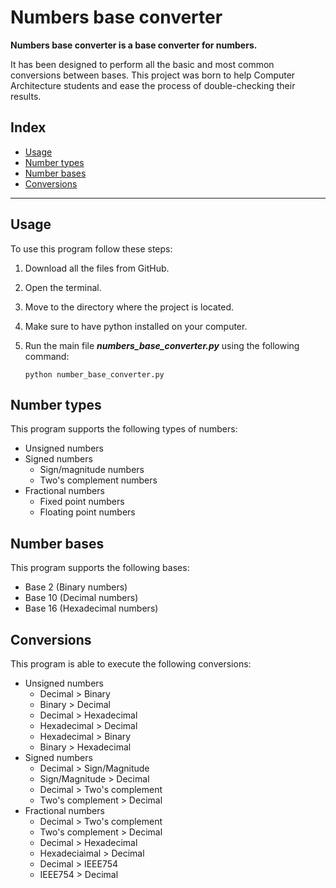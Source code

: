 # Numbers base converter

**Numbers base converter is a base converter for numbers.**

It has been designed to perform all the basic and most common
conversions between bases.
This project was born to help Computer Architecture students
and ease the process of double-checking their results.

## Index
 - [Usage](#usage)
 - [Number types](#number-types)
 - [Number bases](#number-bases)
 - [Conversions](#conversions)

----

## Usage

To use this program follow these steps:

1. Download all the files from GitHub.
2. Open the terminal.
3. Move to the directory where the project is located.
4. Make sure to have python installed on your computer.
5. Run the main file ***numbers_base_converter.py*** using the following command:
   
   `python number_base_converter.py`


## Number types

This program supports the following types of numbers:

- Unsigned numbers
- Signed numbers
  - Sign/magnitude numbers
  - Two's complement numbers
- Fractional numbers
  - Fixed point numbers
  - Floating point numbers

## Number bases

This program supports the following bases:

- Base 2 (Binary numbers)
- Base 10 (Decimal numbers)
- Base 16 (Hexadecimal numbers)

## Conversions

This program is able to execute the following conversions:

- Unsigned numbers
  - Decimal > Binary
  - Binary > Decimal
  - Decimal > Hexadecimal
  - Hexadecimal > Decimal
  - Hexadecimal > Binary
  - Binary > Hexadecimal
- Signed numbers
  - Decimal > Sign/Magnitude
  - Sign/Magnitude > Decimal
  - Decimal > Two's complement
  - Two's complement > Decimal
- Fractional numbers
  - Decimal > Two's complement
  - Two's complement > Decimal
  - Decimal > Hexadecimal
  - Hexadeciaìmal > Decimal
  - Decimal > IEEE754
  - IEEE754 > Decimal
